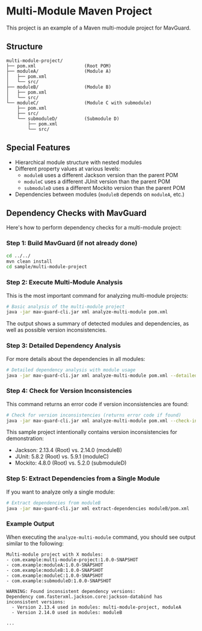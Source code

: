 # Multi-Module Maven Project

This project is an example of a Maven multi-module project for MavGuard.

## Structure

```
multi-module-project/
├── pom.xml                  (Root POM)
├── moduleA/                 (Module A)
│   ├── pom.xml
│   └── src/
├── moduleB/                 (Module B)
│   ├── pom.xml
│   └── src/
└── moduleC/                 (Module C with submodule)
    ├── pom.xml
    ├── src/
    └── submoduleD/          (Submodule D)
        ├── pom.xml
        └── src/
```

## Special Features

- Hierarchical module structure with nested modules
- Different property values at various levels:
  - `moduleB` uses a different Jackson version than the parent POM
  - `moduleC` uses a different JUnit version than the parent POM
  - `submoduleD` uses a different Mockito version than the parent POM
- Dependencies between modules (`moduleB` depends on `moduleA`, etc.)

## Dependency Checks with MavGuard

Here's how to perform dependency checks for a multi-module project:

### Step 1: Build MavGuard (if not already done)

```bash
cd ../../
mvn clean install
cd sample/multi-module-project
```

### Step 2: Execute Multi-Module Analysis

This is the most important command for analyzing multi-module projects:

```bash
# Basic analysis of the multi-module project
java -jar mav-guard-cli.jar xml analyze-multi-module pom.xml
```

The output shows a summary of detected modules and dependencies, as well as possible version inconsistencies.

### Step 3: Detailed Dependency Analysis

For more details about the dependencies in all modules:

```bash
# Detailed dependency analysis with module usage
java -jar mav-guard-cli.jar xml analyze-multi-module pom.xml --detailed-usage
```

### Step 4: Check for Version Inconsistencies

This command returns an error code if version inconsistencies are found:

```bash
# Check for version inconsistencies (returns error code if found)
java -jar mav-guard-cli.jar xml analyze-multi-module pom.xml --check-inconsistencies
```

This sample project intentionally contains version inconsistencies for demonstration:
- Jackson: 2.13.4 (Root) vs. 2.14.0 (moduleB)
- JUnit: 5.8.2 (Root) vs. 5.9.1 (moduleC)
- Mockito: 4.8.0 (Root) vs. 5.2.0 (submoduleD)

### Step 5: Extract Dependencies from a Single Module

If you want to analyze only a single module:

```bash
# Extract dependencies from moduleB
java -jar mav-guard-cli.jar xml extract-dependencies moduleB/pom.xml
```

### Example Output

When executing the `analyze-multi-module` command, you should see output similar to the following:

```
Multi-module project with X modules:
- com.example:multi-module-project:1.0.0-SNAPSHOT
- com.example:moduleA:1.0.0-SNAPSHOT
- com.example:moduleB:1.0.0-SNAPSHOT
- com.example:moduleC:1.0.0-SNAPSHOT
- com.example:submoduleD:1.0.0-SNAPSHOT

WARNING: Found inconsistent dependency versions:
Dependency com.fasterxml.jackson.core:jackson-databind has inconsistent versions:
  - Version 2.13.4 used in modules: multi-module-project, moduleA
  - Version 2.14.0 used in modules: moduleB

...
```